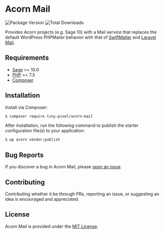# Acorn Mail

![Package Version](https://img.shields.io/packagist/v/tiny-pixel/acorn-mail?style=flat-square)
![Total Downloads](https://img.shields.io/packagist/dt/tiny-pixel/acorn-mail?style=flat-square)

Provides Acorn projects (e.g. Sage 10) with a Mail service that replaces the default WordPress PHPMailer behavior with that of [SwiftMailer](https://swiftmailer.symfony.com/) and [Laravel Mail](https://laravel.com/docs/5.8/mail).

## Requirements

- [Sage](https://github.com/roots/sage) >= 10.0
- [PHP](https://secure.php.net/manual/en/install.php) >= 7.3
- [Composer](https://getcomposer.org)

## Installation

Install via Composer:

```bash
$ composer require tiny-pixel/acorn-mail
```

After installation, run the following command to publish the starter configuration file(s) to your application:

```bash
$ wp acorn vendor:publish
```

## Bug Reports

If you discover a bug in Acorn Mail, please [open an issue](https://github.com/pixelcollective/acorn-mail/issues).

## Contributing

Contributing whether it be through PRs, reporting an issue, or suggesting an idea is encouraged and appreciated.

## License

Acorn Mail is provided under the [MIT License](https://github.com/pixelcollective/acorn-mail/blob/master/LICENSE.md).
